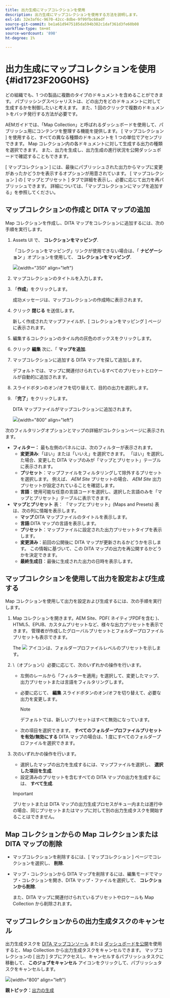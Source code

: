 ```yaml
---
title: 出力生成にマップコレクションを使用
description: 出力生成にマップコレクションを使用する方法を説明します。
exl-id: 32e3af6c-9670-42cc-8dbe-9f99fbc60adf
source-git-commit: be1a61d9475185da594b382c1daf361d3fe60b08
workflow-type: tm+mt
source-wordcount: '898'
ht-degree: 1%

---
```


# 出力生成にマップコレクションを使用 {#id1723F20G0HS}

どの組織でも、1 つの製品に複数のタイプのドキュメントを含めることができます。 パブリッシングスペシャリストは、どの出力をどのドキュメントに対して生成するかを制御したいと考えます。 また、1 回のクリックで複数のドキュメントをバッチ発行する方法が必要です。

AEMガイドでは、「Map Collection」と呼ばれるダッシュボードを使用して、パブリッシュ用にコンテンツを整理する機能を提供します。 [ マップコレクション ] を使用すると、すべての異なる種類のドキュメントを 1 つの単位でアセンブリできます。 Map コレクション内の各ドキュメントに対して生成する出力の種類を選択できます。 また、出力を生成し、出力生成の進行状況を公開ダッシュボードで確認することもできます。

[ マップコレクション ] には、最後にパブリッシュされた出力からマップに変更があったかどうかを表示するオプションが用意されています。 [ マップコレクション ] の [ マップとプリセット ] タブで詳細を表示し、必要に応じて出力を再パブリッシュできます。 詳細については、「マップコレクションにマップを追加する」を参照してください。

## マップコレクションの作成と DITA マップの追加

Map コレクションを作成し、DITA マップをコレクションに追加するには、次の手順を実行します。

1. Assets UI で、 **コレクションをマッピング**.

   「コレクションをマッピング」リンクが使用できない場合は、「 **ナビゲーション** 」オプションを使用して、 **コレクションをマッピング**.

   ![](images/access-map-collection-left-rail.png){width="350" align="left"}

1. マップコレクションのタイトルを入力します。
1. 「**作成**」をクリックします。

   成功メッセージは、マップコレクションの作成時に表示されます。

1. クリック **閉じる** を送信します。

   新しく作成されたマップファイルが、[ コレクションをマッピング ] ページに表示されます。

1. 編集するコレクションのタイル内の灰色のボックスをクリックします。
1. クリック **編集** 次に、「 **マップを追加**.
1. マップコレクションに追加する DITA マップを探して追加します。

   デフォルトでは、マップに関連付けられているすべてのプリセットとロケールが自動的に追加されます。

1. スライドボタンのオン/オフを切り替えて、目的の出力を選択します。
1. 「**完了**」をクリックします。

   DITA マップファイルがマップコレクションに追加されます。

   ![](images/maps_presets_62_63.png){width="800" align="left"}

次のフィルタリングオプションとマップの詳細がコレクションページに表示されます。

- **フィルター：** 最も左側のパネルには、次のフィルターが表示されます。
   - **変更済み**:「はい」または「いいえ」を選択できます。 「はい」を選択した場合、変更した DITA マップのみが「マップとプリセット」テーブルに表示されます。
   - **プリセット**：マップファイルをフィルタリングして除外するプリセットを選択します。 例えば、 *AEM Site* プリセットの場合、 *AEM Site* 出力プリセットが設定されていることを確認します。
   - **言語**：使用可能な任意の言語コードを選択し、選択した言語のみを「マップとプリセット」テーブルに表示できます。
- **マップとプリセット** 表： 「マップとプリセット」(Maps and Presets) 表は、次の列に情報を表示します。
   - **マップ**:DITA マップファイルのタイトルを表示します。
   - **言語**:DITA マップの言語を表示します。
   - **プリセット**：マップファイルに設定された出力プリセットタイプを表示します。
   - **変更済み**：前回の公開後に DITA マップが更新されるかどうかを示します。 この情報に基づいて、この DITA マップの出力を再公開するかどうかを決定できます。
   - **最終生成日**：最後に生成された出力の日時を表示します。

## マップコレクションを使用して出力を設定および生成する

Map コレクションを使用して出力を設定および生成するには、次の手順を実行します。

1. Map コレクションを開きます。AEM Site、PDF( ネイティブPDFを含む )、HTML5、EPUB、カスタムプリセットなど、様々な出力プリセットを表示できます。 管理者が作成したグローバルプリセットとフォルダープロファイルプリセットも表示できます。

   The ![](images/global-preset-icon.svg) アイコンは、フォルダープロファイルレベルのプリセットを示します。
1. \（オプション\）必要に応じて、次のいずれかの操作を行います。
   - 左側のレールから「フィルターを適用」を選択して、変更したマップ、出力プリセットまたは言語をフィルタリングします。
   - 必要に応じて、 **編集** スライドボタンのオン/オフを切り替えて、必要な出力を変更します。



     >[!NOTE]
     >  
     > デフォルトでは、新しいプリセットはすべて無効になっています。

   - 次の項目を選択できます。 **すべてのフォルダープロファイルプリセットを有効/無効にする** DITA マップの場合は、1 度にすべてのフォルダープロファイルを選択できます。


1. 次のいずれかの操作を行います。

   - 選択したマップの出力を生成するには、マップファイルを選択し、 **選択した項目を生成**.
   - 設定済みのプリセットを含むすべての DITA マップの出力を生成するには、 **すべて生成**.
   >[!IMPORTANT]
   >
   > プリセットまたは DITA マップの出力生成プロセスがキュー内または進行中の場合、同じプリセットまたはマップに対して別の出力生成タスクを開始することはできません。


## Map コレクションからの Map コレクションまたは DITA マップの削除

- マップコレクションを削除するには、[ マップコレクション ] ページでコレクションを選択し、 **削除**.
- マップ・コレクションから DITA マップを削除するには、編集モードでマップ・コレクションを開き、DITA マップ・ファイルを選択して、 **コレクションから削除**.

  また、DITA マップに関連付けられているプリセットやロケールも Map Collection から削除されます。


## マップコレクションからの出力生成タスクのキャンセル

出力生成タスクを [DITA マップコンソール](generate-output-for-a-dita-map.md#id2061H100T5Z) または [ダッシュボードを公開](generate-output-publish-dashboard.md#)を使用すると、Map Collection から出力生成タスクをキャンセルできます。 マップコレクションの [ 出力 ] タブにアクセスし、キャンセルするパブリッシュタスクに移動して、 **このジョブをキャンセル** アイコンをクリックして、パブリッシュタスクをキャンセルします。

![](images/cancel-publish-task-map-collection.png){width="800" align="left"}

**親トピック：**[&#x200B;出力の生成](generate-output.md)
